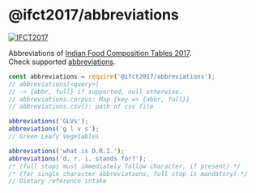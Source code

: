 # @ifct2017/abbreviations

[![IFCT2017](http://ninindia.org/images/ifct_2017.png)](http://ninindia.org/ifct_2017.htm)

Abbreviations of [Indian Food Composition Tables 2017].<br>
Check supported [abbreviations].

```javascript
const abbreviations = require('@ifct2017/abbreviations');
// abbreviations(<query>)
// -> {abbr, full} if supported, null otherwise.
// abbreviations.corpus: Map {key => {abbr, full}}
// abbreviations.csv(): path of csv file

abbreviations('GLVs');
abbreviations('g l v s');
// Green Leafy Vegetables

abbreviations('what is D.R.I.');
abbreviations('d. r. i. stands for?');
/* (full stops must immediately follow character, if present) */
/* (for single character abbreviations, full stop is mandatory) */
// Dietary reference intake
```


[Indian Food Composition Tables 2017]: http://ifct2017.com/
[abbreviations]: https://github.com/ifct2017/abbreviations/blob/master/index.csv

